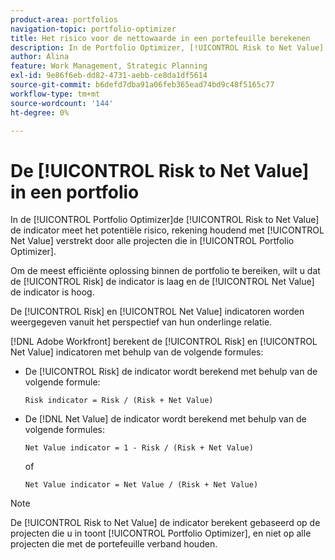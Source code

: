 ```yaml
---
product-area: portfolios
navigation-topic: portfolio-optimizer
title: Het risico voor de nettowaarde in een portefeuille berekenen
description: In de Portfolio Optimizer, [!UICONTROL Risk to Net Value] de indicator meet het Potentiële Risico rekening houdend met de Netto Waarde die door alle projecten wordt verstrekt die in de Optimizer van de Portfolio worden getoond.
author: Alina
feature: Work Management, Strategic Planning
exl-id: 9e86f6eb-dd82-4731-aebb-ce8da1df5614
source-git-commit: b6defd7dba91a06feb365ead74bd9c48f5165c77
workflow-type: tm+mt
source-wordcount: '144'
ht-degree: 0%

---
```


# De [!UICONTROL Risk to Net Value] in een portfolio

In de [!UICONTROL Portfolio Optimizer]de [!UICONTROL Risk to Net Value] de indicator meet het potentiële risico, rekening houdend met [!UICONTROL Net Value] verstrekt door alle projecten die in [!UICONTROL Portfolio Optimizer]. 

Om de meest efficiënte oplossing binnen de portfolio te bereiken, wilt u dat de [!UICONTROL Risk] de indicator is laag en de [!UICONTROL Net Value] de indicator is hoog. 

De [!UICONTROL Risk] en [!UICONTROL Net Value] indicatoren worden weergegeven vanuit het perspectief van hun onderlinge relatie.

[!DNL Adobe Workfront] berekent de [!UICONTROL Risk] en [!UICONTROL Net Value] indicatoren met behulp van de volgende formules:

* De [!UICONTROL Risk] de indicator wordt berekend met behulp van de volgende formule:

   ```
   Risk indicator = Risk / (Risk + Net Value)
   ```

* De [!DNL Net Value] de indicator wordt berekend met behulp van de volgende formules:

   ```
   Net Value indicator = 1 - Risk / (Risk + Net Value)
   ```

   of

   ```
   Net Value indicator = Net Value / (Risk + Net Value)
   ```

>[!NOTE]
>
>De [!UICONTROL Risk to Net Value] de indicator berekent gebaseerd op de projecten die u in toont [!UICONTROL Portfolio Optimizer], en niet op alle projecten die met de portefeuille verband houden. 
